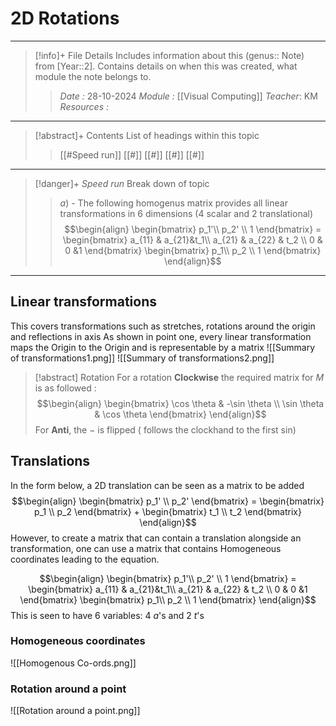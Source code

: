 # 2D Rotations
---
> [!info]+ File Details
> Includes information about this (genus:: Note) from [Year::2]. Contains details on when this was created, what module the note belongs to.
> > *Date :*  28-10-2024
> > *Module :* [[Visual Computing]]
> > *Teacher*: KM 
> > *Resources :*

---
> [!abstract]+ Contents
> List of headings within this topic
> > [[#Speed run]]
> [[#]]
> [[#]]
> [[#]]
> [[#]]

--- 
> [!danger]+ *Speed run*
> Break down of topic 
> > $a)$ -  The following homogenus matrix provides all linear transformations in 6 dimensions (4 scalar and 2 translational)
$$\begin{align} 
\begin{bmatrix} p_1'\\
p_2' \\ 1
\end{bmatrix} =
\begin{bmatrix} a_{11} & a_{21}&t_1\\
a_{21} & a_{22} & t_2 \\
0 & 0 &1 
\end{bmatrix} \begin{bmatrix} p_1\\
p_2 \\ 1
\end{bmatrix}
\end{align}$$

---

## Linear transformations

This covers transformations such as stretches, rotations around the origin and reflections in axis
As shown in point one, every linear transformation maps the Origin to the Origin and is representable by a matrix
![[Summary of transformations1.png]]
![[Summary of transformations2.png]]


> [!abstract] Rotation
> For a rotation **Clockwise** the required matrix for $M$ is as followed : 
> $$\begin{align}  
\begin{bmatrix} \cos \theta & -\sin \theta \\
\sin \theta & \cos \theta
\end{bmatrix} 
\end{align}$$
> For **Anti**, the $-$ is flipped ( follows the clockhand to the first sin)
> 

## Translations
In the form below, a 2D translation can be seen as a matrix to be added
$$\begin{align}  
\begin{bmatrix} p_1' \\
p_2'
\end{bmatrix} = \begin{bmatrix} p_1 \\
p_2
\end{bmatrix} + \begin{bmatrix} t_1 \\
t_2
\end{bmatrix} 
\end{align}$$
However, to create a matrix that can contain a translation alongside an transformation, one can use a matrix that contains Homogeneous coordinates leading to the equation.

$$\begin{align} 
\begin{bmatrix} p_1'\\
p_2' \\ 1
\end{bmatrix} =
\begin{bmatrix} a_{11} & a_{21}&t_1\\
a_{21} & a_{22} & t_2 \\
0 & 0 &1 
\end{bmatrix} \begin{bmatrix} p_1\\
p_2 \\ 1
\end{bmatrix}
\end{align}$$
This is seen to have 6 variables: 4 $a$'s and 2 $t$'s

### Homogeneous coordinates

![[Homogenous Co-ords.png]]


### Rotation around a point

![[Rotation around a point.png]]